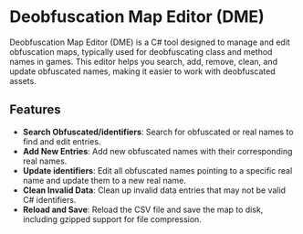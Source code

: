 # Deobfuscation Map Editor (DME)

Deobfuscation Map Editor (DME) is a C# tool designed to manage and edit obfuscation maps, typically used for deobfuscating class and method names in games. This editor helps you search, add, remove, clean, and update obfuscated names, making it easier to work with deobfuscated assets.

## Features

- **Search Obfuscated/identifiers**: Search for obfuscated or real names to find and edit entries.
- **Add New Entries**: Add new obfuscated names with their corresponding real names.
- **Update identifiers**: Edit all obfuscated names pointing to a specific real name and update them to a new real name.
- **Clean Invalid Data**: Clean up invalid data entries that may not be valid C# identifiers.
- **Reload and Save**: Reload the CSV file and save the map to disk, including gzipped support for file compression.
